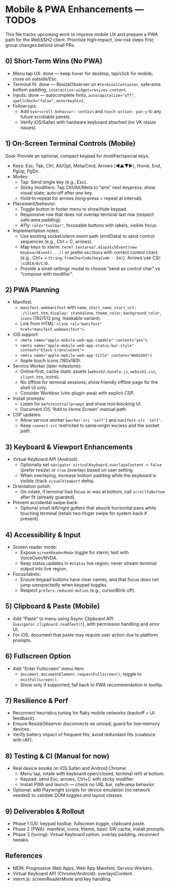 # Mobile & PWA Enhancements — TODOs

This file tracks upcoming work to improve mobile UX and prepare a PWA path for the WebSSH2 client. Prioritize high‑impact, low‑risk steps first; group changes behind small PRs.

## 0) Short-Term Wins (No PWA)

- Menu tap UX: done — keep hover for desktop, tap/click for mobile; close on outside/Esc.
- Terminal fit: done — ResizeObserver on `#terminalContainer`, safe‑area bottom padding, `interactive-widget=resizes-content`.
- Inputs: done — autocomplete hints, `autocapitalize="off"`, `spellcheck="false"`, `enterkeyhint`.
- Follow‑ups:
  - Add `overscroll-behavior: contain` and `touch-action: pan-y` to any future scrollable panels.
  - Verify iOS/Safari with hardware keyboard attached (no VK resize issues).

## 1) On‑Screen Terminal Controls (Mobile)

Goal: Provide an optional, compact keypad for modifier/special keys.

- Keys: Esc, Tab, Ctrl, Alt/Opt, Meta/Cmd, Arrows (◀︎▲▼▶︎), Home, End, PgUp, PgDn.
- Modes:
  - Tap: Send single key (e.g., Esc).
  - Sticky modifiers: Tap Ctrl/Alt/Meta to “arm” next keypress; show visual state; auto‑off after one key.
  - Hold‑to‑repeat for arrows (long‑press = repeat at interval).
- Placement/behavior:
  - Toggle button in footer menu to show/hide keypad.
  - Responsive row that does not overlap terminal last row (respect safe‑area padding).
  - A11y: `role="toolbar"`, focusable buttons with labels, visible focus.
- Implementation notes:
  - Use existing socket/xterm event path (emitData) to send control sequences (e.g., Ctrl + C, arrows).
  - Map keys to xterm: `term?.textarea?.dispatchEvent(new KeyboardEvent(...))` or prefer `emitData` with correct control chars (e.g., Ctrl+<key> = `String.fromCharCode(keyCode - 64)`). Arrows use CSI: `\x1B[A/B/C/D`.
  - Provide a small settings modal to choose “send as control char” vs “compose with modifier”.

## 2) PWA Planning

- Manifest:
  - `manifest.webmanifest` with `name`, `short_name`, `start_url: ./client.htm`, `display: standalone`, `theme_color`, `background_color`, `icons` (192/512 png, maskable variant).
  - Link from HTML: `<link rel="manifest" href="manifest.webmanifest">`.
- iOS support:
  - `<meta name="apple-mobile-web-app-capable" content="yes">`
  - `<meta name="apple-mobile-web-app-status-bar-style" content="black-translucent">`
  - `<meta name="apple-mobile-web-app-title" content="WebSSH2">`
  - Apple touch icons (180x180).
- Service Worker (later milestone):
  - Online‑first; cache static assets (`webssh2.bundle.js`, `webssh2.css`, `client.htm`, icons).
  - No offline for terminal sessions; show friendly offline page for the shell UI only.
  - Consider Workbox (vite-plugin-pwa) with explicit CSP.
- Install prompts:
  - Listen for `beforeinstallprompt` and show non‑blocking UI.
  - Document iOS “Add to Home Screen” manual path.
- CSP updates:
  - Allow service worker (`worker-src 'self'`) and `manifest-src 'self'`.
  - Keep `connect-src` restricted to same‑origin ws/wss and the socket path.

## 3) Keyboard & Viewport Enhancements

- Virtual Keyboard API (Android):
  - Optionally set `navigator.virtualKeyboard.overlaysContent = false` (prefer resize) or `true` (overlay) based on user setting.
  - When overlaying, increase bottom padding while the keyboard is visible (track `visualViewport` delta).
- Orientation polish:
  - On rotate, if terminal had focus or was at bottom, call `scrollToBottom` after fit (already guarded).
- Prevent accidental swipe‑back:
  - Optional small left/right gutters that absorb horizontal pans while touching terminal (retain two‑finger swipe for system back if present).

## 4) Accessibility & Input

- Screen reader mode:
  - Expose `screenReaderMode` toggle for xterm; test with VoiceOver/NVDA.
  - Keep status updates in `#status` live region; never stream terminal output into live region.
- Focus/labels:
  - Ensure keypad buttons have clear names, and that focus does not jump unexpectedly when keypad toggles.
  - Respect `prefers-reduced-motion` (e.g., cursorBlink off).

## 5) Clipboard & Paste (Mobile)

- Add “Paste” to menu using Async Clipboard API (`navigator.clipboard.readText()`), with permission handling and error UI.
- For iOS, document that paste may require user action due to platform prompts.

## 6) Fullscreen Option

- Add “Enter Fullscreen” menu item:
  - `document.documentElement.requestFullscreen()`; toggle to `exitFullscreen()`.
  - Show only if supported; fall back to PWA recommendation in tooltip.

## 7) Resilience & Perf

- Reconnect heuristics tuning for flaky mobile networks (backoff + UI feedback).
- Ensure ResizeObserver disconnects on unload; guard for low‑memory devices.
- Verify battery impact of frequent fits; avoid redundant fits (coalesce with rAF).

## 8) Testing & CI (Manual for now)

- Real device smoke on iOS Safari and Android Chrome:
  - Menu tap, rotate with keyboard open/closed, terminal refit at bottom.
  - Keypad: send Esc, arrows, Ctrl+C with sticky modifier.
  - Install PWA and launch — check no URL bar, safe‑area behavior.
- Optional: add Playwright scripts for device emulation (no network needed) to validate DOM toggles and layout classes.

## 9) Deliverables & Rollout

- Phase 1 (UI): keypad toolbar, fullscreen toggle, clipboard paste.
- Phase 2 (PWA): manifest, icons, theme, basic SW cache, install prompts.
- Phase 3 (tuning): Virtual Keyboard option, overlay padding, reconnect tweaks.

## References

- MDN: Progressive Web Apps, Web App Manifest, Service Workers.
- Virtual Keyboard API (Chrome/Android): overlaysContent.
- xterm.js: screenReaderMode and key handling.
